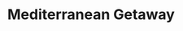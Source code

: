 ---
category: luxury
title: Mediterranean Getaway
class: mediterranean-getaway
cruiseline: Viking Cruises – Viking Star
price: 2149
nights: 7
cruise-url: http://www.planetcruise.co.uk/viking-cruises/viking-star/17-january-2016/76242?referrersiteid=970
---